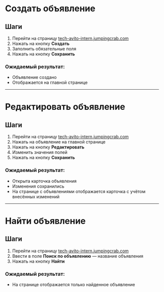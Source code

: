 # Создать объявление

## Шаги
1. Перейти на страницу [tech-avito-intern.jumpingcrab.com](http://tech-avito-intern.jumpingcrab.com/)
2. Нажать на кнопку **Создать**
3. Заполнить обязательные поля
4. Нажать на кнопку **Сохранить**

### Ожидаемый результат:
- Объявление создано  
- Отображается на главной странице

---

# Редактировать объявление

## Шаги
1. Перейти на страницу [tech-avito-intern.jumpingcrab.com](http://tech-avito-intern.jumpingcrab.com/)
2. Нажать на объявление на главной странице
3. Нажать на кнопку **Редактировать**
4. Изменить значения полей
5. Нажать на кнопку **Сохранить**

### Ожидаемый результат:
- Открыта карточка объявления  
- Изменения сохранились  
- На странице с объявлениями отображается карточка с учётом внесённых изменений  

---

# Найти объявление

## Шаги
1. Перейти на страницу [tech-avito-intern.jumpingcrab.com](http://tech-avito-intern.jumpingcrab.com/)
2. Ввести в поле **Поиск по объявлению** — название объявления
3. Нажать на кнопку **Найти**

### Ожидаемый результат:
- На странице отображается только найденное объявление  